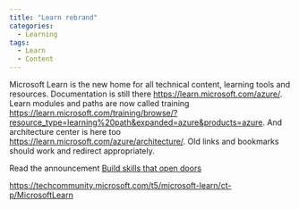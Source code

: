 ```yaml
---
title: "Learn rebrand"
categories:
  - Learning
tags:
  - Learn
  - Content
---
```


Microsoft Learn is the new home for all technical content, learning tools and resources. Documentation is still there https://learn.microsoft.com/azure/. Learn modules and paths are now called training https://learn.microsoft.com/training/browse/?resource_type=learning%20path&expanded=azure&products=azure. And architecture center is here too https://learn.microsoft.com/azure/architecture/. Old links and bookmarks should work and redirect appropriately. 


Read the announcement [Build skills that open doors](https://techcommunity.microsoft.com/t5/microsoft-learn-blog/build-skills-that-open-doors-with-microsoft-learn/ba-p/3614011?wt.mc_id=pdebruin_content_blog_cnl_csasci)



https://techcommunity.microsoft.com/t5/microsoft-learn/ct-p/MicrosoftLearn